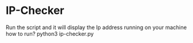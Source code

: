 # IP-Checker
Run the script and it will display the Ip address running on your machine
how to run?
python3 ip-checker.py
